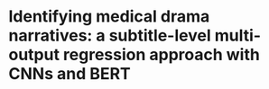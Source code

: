 # Identifying medical drama narratives: a subtitle-level multi-output regression approach with CNNs and BERT
